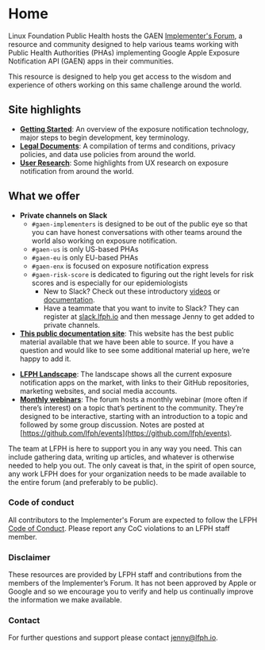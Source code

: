 # Home
Linux Foundation Public Health hosts the GAEN [Implementer's Forum](https://www.lfph.io/community/implementers-forum/), a resource and community designed to help various teams working with Public Health Authorities (PHAs) implementing Google Apple Exposure Notification API (GAEN) apps in their communities.

This resource is designed to help you get access to the wisdom and experience of others working on this same challenge around the world.

## Site highlights

* [**Getting Started**](getting-started.md): An overview of the exposure notification technology, major steps to begin development, key terminology.
* [**Legal Documents**](legal-documents.md): A compilation of terms and conditions, privacy policies, and data use policies from around the world.
* [**User Research**](user-research.md): Some highlights from UX research on exposure notification from around the world.

## What we offer

* **Private channels on Slack**
    * `#gaen-implementers` is designed to be out of the public eye so that you can have honest conversations with other teams around the world also working on exposure notification.
    * `#gaen-us` is only US-based PHAs
    * `#gaen-eu` is only EU-based PHAs
    * `#gaen-enx` is focused on exposure notification express
    * `#gaen-risk-score` is dedicated to figuring out the right levels for risk scores and is especially for our epidemiologists
        * New to Slack? Check out these introductory [videos](https://www.youtube.com/watch?v=m2JuAa6-ors&list=PLWlXaxtQ7fUb1WqLJDqJFGQsAXU7CjoGz&index=2&t=0s) or [documentation](https://slack.com/help/articles/218080037-Getting-started-for-new-members).
        * Have a teammate that you want to invite to Slack? They can register at [slack.lfph.io](https://slack.lfph.io) and then message Jenny to get added to private channels.
* [**This public documentation site**](index.md): This website has the best public material available that we have been able to source. If you have a question and would like to see some additional material up here, we’re happy to add it.
<!-- * Private GitHub repo: If you have information that you only want to share with members of the Implementer’s Forum, we can upload it to a private GitHub repo. However, please note that we can’t guarantee that the files won’t later be distributed to others. Whenever possible, we encourage information to be shared via our public documentation site instead. -->
* [**LFPH Landscape**](https://landscape.lfph.io): The landscape shows all the current exposure notification apps on the market, with links to their GitHub repositories, marketing websites, and social media accounts.
* [**Monthly webinars**](https://www.lfph.io/community/webinars/): The forum hosts a monthly webinar (more often if there’s interest) on a topic that’s pertinent to the community. They’re designed to be interactive, starting with an introduction to a topic and followed by some group discussion. Notes are posted at [https://github.com/lfph/events](https://github.com/lfph/events).

The team at LFPH is here to support you in any way you need. This can include gathering data, writing up articles, and whatever is otherwise needed to help you out. The only caveat is that, in the spirit of open source, any work LFPH does for your organization needs to be made available to the entire forum (and preferably to be public).

### Code of conduct

All contributors to the Implementer's Forum are expected to follow the LFPH [Code of Conduct](https://github.com/lfph/foundation/blob/master/code-of-conduct.md). Please report any CoC violations to an LFPH staff member.

### Disclaimer

These resources are provided by LFPH staff and contributions from the members of the Implementer’s Forum. It has not been approved by Apple or Google and so we encourage you to verify and help us continually improve the information we make available.

### Contact

For further questions and support please contact [jenny@lfph.io](mailto:jenny@lfph.io).
